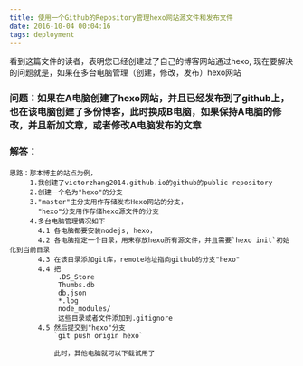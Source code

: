 ```yaml
---
title: 使用一个Github的Repository管理hexo网站源文件和发布文件
date: 2016-10-04 00:04:16
tags: deployment
---
```


看到这篇文件的读者，表明您已经创建过了自己的博客网站通过hexo, 现在要解决的问题就是，如果在多台电脑管理（创建，修改，发布）hexo网站

### 问题：如果在A电脑创建了hexo网站，并且已经发布到了github上，也在该电脑创建了多份博客，此时换成B电脑，如果保持A电脑的修改，并且新加文章，或者修改A电脑发布的文章

### 解答：
    思路：那本博主的站点为例，
         1.我创建了victorzhang2014.github.io的github的public repository
         2.创建一个名为"hexo"的分支
         3."master"主分支用作存储发布Hexo网站的分支，
           "hexo"分支用作存储hexo源文件的分支
         4.多台电脑管理情况如下
           4.1 各电脑都要安装nodejs, hexo，
           4.2 各电脑指定一个目录，用来存放hexo所有源文件，并且需要`hexo init`初始化到当前目录
           4.3 在该目录添加git库，remote地址指向github的分支"hexo"
           4.4 把
                .DS_Store
                Thumbs.db
                db.json
                *.log
                node_modules/
                这些目录或者文件添加到.gitignore
           4.5 然后提交到"hexo"分支
               `git push origin hexo`
               
               此时，其他电脑就可以下载试用了
